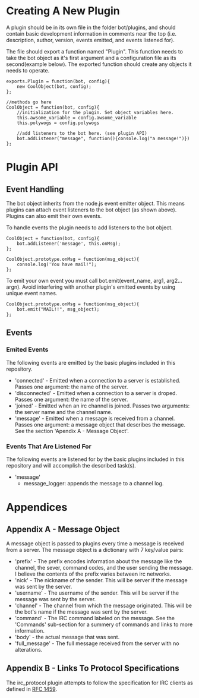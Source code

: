 # Creating A New Plugin
A plugin should be in its own file in the folder bot/plugins, and should contain basic development information in comments near the top (i.e. description, author, version, events emitted, and events listened for). 

The file should export a function named "Plugin". This function needs to take the bot object as it's first argument and a configuration file as its second(example below). The exported function should create any objects it needs to operate.

    exports.Plugin = function(bot, config){
        new CoolObject(bot, config);
    };
    
    //methods go here
    CoolObject = function(bot, config){
        //initialization for the plugin. Set object variables here.
        this.awsome_variable = config.awsome_variable
        this.polywogs = config.polywogs
    
        //add listeners to the bot here. (see plugin API)
        bot.addListener("message", function(){console.log("a message!")})
    };

# Plugin API
## Event Handling
The bot object inherits from the node.js event emitter object. This means plugins can attach event listeners to the bot object (as shown above). Plugins can also emit their own events.

To handle events the plugin needs to add listeners to the bot object.

    CoolObject = function(bot, config){
        bot.addListener('message', this.onMsg);
    };
    
    CoolObject.prototype.onMsg = function(msg_object){
        console.log('You have mail!");
    };

To emit your own event you must call bot.emit(event_name, arg1, arg2... argn). Avoid interfering with another plugin's emitted events by using unique event names.

    CoolObject.prototype.onMsg = function(msg_object){
        bot.emit("MAIL!!", msg_object);
    };

## Events
### Emited Events
The following events are emitted by the basic plugins included in this repository.

* 'connected' - Emitted when a connection to a server is established. Passes one argument: the name of the server.
* 'disconnected' - Emitted when a connection to a server is droped. Passes one argument: the name of the server.
* 'joined' - Emitted when an irc channel is joined. Passes two arguments: the server name and the channel name.
* 'message' - Emitted when a message is received from a channel. Passes one argument: a message object that describes the message. See the section 'Apendix A - Message Object'.

### Events That Are Listened For 
The following events are listened for by the basic plugins included in this repository and will accomplish the described task(s).

* 'message'
    * message_logger: appends the message to a channel log.


# Appendices 
## Appendix A - Message Object
A message object is passed to plugins every time a message is received from a server. The message object is a dictionary with 7 key/value pairs:

* 'prefix' - The prefix encodes information about the message like the channel, the sever, command codes, and the user sending the message. I believe the contents of the prefix varies between irc networks.
* 'nick' - The nickname of the sender. This will be server if the message was sent by the server.
* 'username' - The username of the sender. This will be server if the message was sent by the server.
* 'channel' - The channel from which the message originated. This will be the bot's name if the message was sent by the server.
* 'command' - The IRC command labeled on the message. See the 'Commands' sub-section for a summery of commands and links to more information.
* 'body' - the actual message that was sent.
* 'full_message' - The full message received from the server with no alterations.

## Appendix B - Links To Protocol Specifications

The irc_protocol plugin attempts to follow the specification for IRC clients as defined in [RFC 1459](http://www.irchelp.org/irchelp/rfc/rfc.html).

